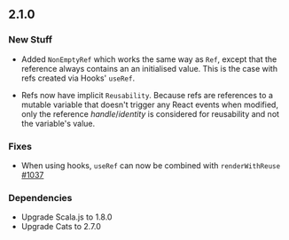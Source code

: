 ## 2.1.0

### New Stuff

* Added `NonEmptyRef` which works the same way as `Ref`, except that the reference always contains an an initialised value.
  This is the case with refs created via Hooks' `useRef`.

* Refs now have implicit `Reusability`. Because refs are references to a mutable variable that doesn't trigger any React events when modified, only the reference *handle*/*identity* is considered for reusability and not the variable's value.

### Fixes

* When using hooks, `useRef` can now be combined with `renderWithReuse` [#1037](https://github.com/japgolly/scalajs-react/issues/1037)

### Dependencies

* Upgrade Scala.js to 1.8.0
* Upgrade Cats to 2.7.0
